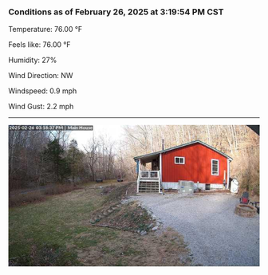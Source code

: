 ### Conditions as of February 26, 2025 at 3:19:54 PM CST 

Temperature: 76.00 &deg;F

Feels like: 76.00 &deg;F

Humidity: 27%

Wind Direction: NW

Windspeed: 0.9 mph

Wind Gust: 2.2 mph

---

<img src="./images/latest.jpeg"/>

